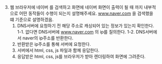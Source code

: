 3) 웹 브라우저에 네이버 를 검색하고 화면에 네이버 화면이 출력이 될 때 까지 내부적으로 어떤 동작들이 수행이 되는지 설명해주세요.
   www.naver.com 을 검색했을 떄 기준으로 설명하겠음.
   1. DNS서버에 요청하기 전 해당 주소로 캐싱되어 있는 정보가 있는지 확인한다.
     1-1. 없다면 DNS서버에 www.naver.com 의 ip를 질의한다.
     1-2. DNS서버에서 naver의 ip주소를 반환한다.
   2. 반환받은 ip주소를 통해 서버에 요청한다.
   3. 서버에서 html, css, js 파일과 함께 응답한다.
   4. 응답받은 html, css, js를 브라우저가 받아 렌더링하여 화면에 그려준다.
